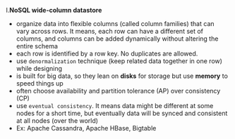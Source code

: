 I.**NoSQL wide-column datastore**
- organize data into flexible columns (called column families) that can vary across rows. It means, each row can have a different set of columns, and columns can be added dynamically without altering the entire schema
- each row is identified by a row key. No duplicates are allowed.
- use `denormalization` technique (keep related data together in one row) while designing
- is built for big data, so they lean on **disks** for storage but use **memory** to speed things up
- often choose availability and partition tolerance (AP) over consistency (CP)
- use `eventual consistency`. It means data might be different at some nodes for a short time, but eventually data will be synced and consistent at all nodes (over the world)
- Ex: Apache Cassandra, Apache HBase, Bigtable 
